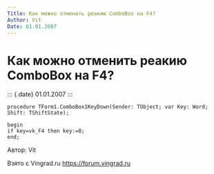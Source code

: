 ```yaml
---
Title: Как можно отменить реакию ComboBox на F4?
Author: Vit
Date: 01.01.2007
---
```



Как можно отменить реакию ComboBox на F4?
=========================================

::: {.date}
01.01.2007
:::

    procedure TForm1.ComboBox1KeyDown(Sender: TObject; var Key: Word; Shift: TShiftState);

    begin
    if key=vk_F4 then key:=0;
    end; 

Автор: Vit

Взято с Vingrad.ru <https://forum.vingrad.ru>
